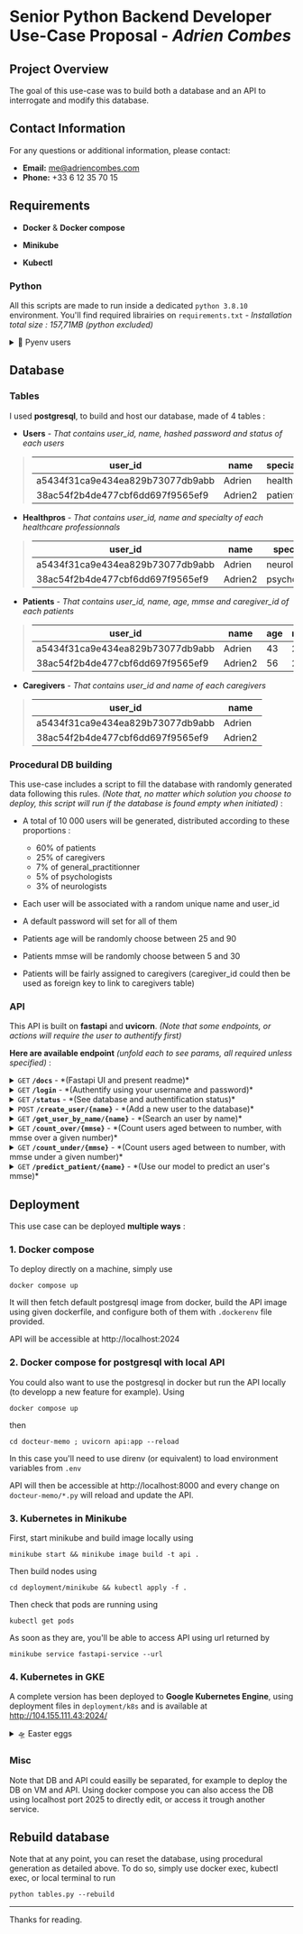 # Senior Python Backend Developer Use-Case Proposal - *Adrien Combes*


## Project Overview

The goal of this use-case was to build both a database and an API to interrogate and modify this database.


## Contact Information

For any questions or additional information, please contact:

- **Email:** me@adriencombes.com
- **Phone:** +33 6 12 35 70 15


## Requirements

- **Docker** & **Docker compose**

- **Minikube**

- **Kubectl**

### **Python**

All this scripts are made to run inside a dedicated `python 3.8.10` environment. You'll find required librairies on `requirements.txt` - *Installation total size : 157,71MB (python excluded)*


<details>
 <summary>🐍 Pyenv users</summary>

  ```bash
  # from .
  pyenv install --skip-existing 3.8.10;
  pyenv virtualenv 3.8.10 UC-ACombes;
  pyenv local UC-ACombes;
  python3.8 -m pip install --upgrade pip;
  python3.8 -m pip install -r requirements.txt
  ```

  ```bash
  # to delete
  pyenv virtuaenv-delete UC-ACombes; rm .python-version
  ```
</details>

## Database

### Tables

I used **postgresql**, to build and host our database, made of 4 tables :

- **Users** *- That contains user_id, name, hashed password and status of each users*

> | user_id                          | name    | specialty | password                         |
> |----------------------------------|---------|-----------|----------------------------------|
> | a5434f31ca9e434ea829b73077db9abb | Adrien  | healthpro | 5f4dcc3b5aa123d61d8327deb882cf99 |
> | 38ac54f2b4de477cbf6dd697f9565ef9 | Adrien2 | patient   | 5f4dcc3b5aa123d61d8327deb882cf99 |

- **Healthpros** *- That contains user_id, name and specialty of each healthcare professionnals*

> | user_id                          | name    | specialty    |
> |----------------------------------|---------|--------------|
> | a5434f31ca9e434ea829b73077db9abb | Adrien  | neurologist  |
> | 38ac54f2b4de477cbf6dd697f9565ef9 | Adrien2 | psychologist |

- **Patients** *- That contains user_id, name, age, mmse and caregiver_id of each patients*

> | user_id                          | name    | age | mmse | caregiver_id                     |
> |----------------------------------|---------|-----|------|----------------------------------|
> | a5434f31ca9e434ea829b73077db9abb | Adrien  | 43  | 22   | 7f5135cd1024475da482a22a334c559d |
> | 38ac54f2b4de477cbf6dd697f9565ef9 | Adrien2 | 56  | 26   | 0a42426c7c2d40589c56e25486acc010 |

- **Caregivers** *- That contains user_id and name of each caregivers*

> | user_id                          | name    |
> |----------------------------------|---------|
> | a5434f31ca9e434ea829b73077db9abb | Adrien  |
> | 38ac54f2b4de477cbf6dd697f9565ef9 | Adrien2 |

### Procedural DB building

This use-case includes a script to fill the database with randomly generated data following this rules. *(Note that, no matter which solution you choose to deploy, this script will run if the database is found empty when initiated)* :

- A total of 10 000 users will be generated, distributed according to these proportions :

  - 60% of patients
  - 25% of caregivers
  - 7% of general_practitionner
  - 5% of psychologists
  - 3% of neurologists

- Each user will be associated with a random unique name and user_id

- A default password will set for all of them

- Patients age will be randomly choose between 25 and 90

- Patients mmse will be randomly choose between 5 and 30

- Patients will be fairly assigned to caregivers (caregiver_id could then be used as foreign key to link to caregivers table)


### API

This API is built on **fastapi** and **uvicorn**. *(Note that some endpoints, or actions will require the user to authentify first)*

**Here are available endpoint** *(unfold each to see params, all required unless specified)* :

<details>
 <summary><code>GET</code> <code><b>/docs</b></code> - *(Fastapi UI and present readme)*</summary>

> No parameters

</details>

<details>
 <summary><code>GET</code> <code><b>/login</b></code> - *(Authentify using your username and password)*</summary>

> | Parameters | Data type | description        |
> |------------|-----------|--------------------|
> | name       | string    | non-case sensitive |
> | password   | string    | case sensitive     |

> It will create a temporary cookie use to recognize user.

</details>

<details>
 <summary><code>GET</code> <code><b>/status</b></code> - *(See database and authentification status)*</summary>

> No parameters

</details>

<details>
 <summary><code>POST</code> <code><b>/create_user/{name}</b></code> - *(Add a new user to the database)*</summary>

> | Parameters   | Data type | description                                                                         |
> |--------------|-----------|-------------------------------------------------------------------------------------|
> | name         | string    | non-case sensitive                                                                  |
> | status       | string    | can only be 'caregiver','healthpro' or 'patient'                                    |
> | password     | string    | case sensitive                                                                      |
> | age          | integer   | only for patient role                                                               |
> | mmse         | integer   | only for patient role / 0 <= mmse <= 30                                             |
> | caregiver_id | string    | only for patient role (optionnal)                                                   |
> | specialty    | string    | only for healthpro role / can only be 'general','psychologist' or 'neurologist'     |

> Only authentified healthcare professionnals can create other healthpro users.

</details>

<details>
 <summary><code>GET</code> <code><b>/get_user_by_name/{name}</b></code> - *(Search an user by name)*</summary>

> | Parameters   | Data type | description        |
> |--------------|-----------|--------------------|
> | name         | string    | non-case sensitive |

</details>

<details>
 <summary><code>GET</code> <code><b>/count_over/{mmse}</b></code> - *(Count users aged between to number, with mmse over a given number)*</summary>

> | Parameters   | Data type | description                                     |
> |--------------|-----------|-------------------------------------------------|
> | mmse         | int       | 0 <= mmse <= 30                                 |
> | min_age      | int       | Can be used with or without max_age (optionnal) |
> | max_age      | int       | Can be used with or without min_age (optionnal) |

</details>

<details>
 <summary><code>GET</code> <code><b>/count_under/{mmse}</b></code> - *(Count users aged between to number, with mmse under a given number)*</summary>

> | Parameters   | Data type | description                                     |
> |--------------|-----------|-------------------------------------------------|
> | mmse         | int       | 0 <= mmse <= 30                                 |
> | min_age      | int       | Can be used with or without max_age (optionnal) |
> | max_age      | int       | Can be used with or without min_age (optionnal) |

</details>

<details>
 <summary><code>GET</code> <code><b>/predict_patient/{name}</b></code> - *(Use our model to predict an user's mmse)*</summary>

> | Parameters   | Data type | description                                     |
> |--------------|-----------|-------------------------------------------------|
> | name         | string    | non-case sensitive                              |

> Only neurologists will be able to use this endpoint. API will return an error to any other role or unauthentified user.

</details>



## Deployment

This use case can be deployed **multiple ways** :

### 1. Docker compose

To deploy directly on a machine, simply use
```
docker compose up
```

It will then fetch default postgresql image from docker, build the API image using given dockerfile, and configure both of them with `.dockerenv` file provided.

API will be accessible at http://localhost:2024

### 2. Docker compose for postgresql with local API

You could also want to use the postgresql in docker but run the API locally (to developp a new feature for example). Using
```
docker compose up
```
then
```
cd docteur-memo ; uvicorn api:app --reload
```

In this case you'll need to use direnv (or equivalent) to load environment variables from `.env`

API will then be accessible at http://localhost:8000 and every change on `docteur-memo/*.py` will reload and update the API.


### 3. Kubernetes in Minikube

First, start minikube and build image locally using
```
minikube start && minikube image build -t api .
```
Then build nodes using
```
cd deployment/minikube && kubectl apply -f .
```
Then check that pods are running using
```
kubectl get pods
```
As soon as they are, you'll be able to access API using url returned by
```
minikube service fastapi-service --url
```

### 4. Kubernetes in GKE

A complete version has been deployed to **Google Kubernetes Engine**, using deployment files in `deployment/k8s` and is available at http://104.155.111.43:2024/

<details>
 <summary>🛸 Easter eggs</summary>

- Will you find the 3 secret healthpro's specialties ?
- Will you guess the database password ? - *(hint : Capta1m Memo'5 5ubmar1me)*
- Will you find the map ?

</details>

### Misc

Note that DB and API could easilly be separated, for example to deploy the DB on VM and API.
Using docker compose you can also access the DB using localhost port 2025 to directly edit, or access it trough another service.

## Rebuild database

Note that at any point, you can reset the database, using procedural generation as detailed above. To do so, simply use docker exec, kubectl exec, or local terminal to run
```
python tables.py --rebuild
```


---


Thanks for reading.
